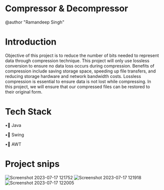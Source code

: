 # Compressor & Decompressor

@author "Ramandeep Singh"

# Introduction

Objective of this project is to reduce the number of bits needed to represent data through compression technique. This project will only use lossless conversion to ensure no data loss occurs during compression. Benefits of compression include saving storage space, speeding up file transfers, and reducing storage hardware and network bandwidth costs. Lossless compression is essential to ensure data is not lost while compressing. In this project, we will ensure that our compressed files can be restored to their original form.

# Tech Stack

•🔴 Java

•🔴 Swing

•🔴 AWT

# Project snips

![Screenshot 2023-07-17 121752](https://github.com/Ramandeep9877/CompresorDecompressor/assets/130677013/347c0183-b420-4f08-a113-ad4011349e64)
![Screenshot 2023-07-17 121918](https://github.com/Ramandeep9877/CompresorDecompressor/assets/130677013/6eae9474-a2ac-4a72-b1f1-8700821827cf)
![Screenshot 2023-07-17 122005](https://github.com/Ramandeep9877/CompresorDecompressor/assets/130677013/56ec7853-9652-4d7c-9932-2166e61d6c28)


